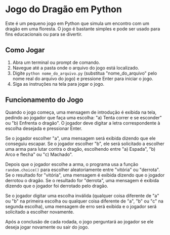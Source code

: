 # Jogo do Dragão em Python

Este é um pequeno jogo em Python que simula um encontro com um dragão em uma floresta. O jogo é bastante simples e pode ser usado para fins educacionais ou para se divertir.

## Como Jogar

1. Abra um terminal ou prompt de comando.
2. Navegue até a pasta onde o arquivo do jogo está localizado.
3. Digite `python nome_do_arquivo.py` (substitua "nome_do_arquivo" pelo nome real do arquivo do jogo) e pressione Enter para iniciar o jogo.
4. Siga as instruções na tela para jogar o jogo.

## Funcionamento do Jogo

Quando o jogo começa, uma mensagem de introdução é exibida na tela, pedindo ao jogador que faça uma escolha: "a) Tenta correr e se esconder" ou "b) Enfrenta o dragão". O jogador deve digitar a letra correspondente à escolha desejada e pressionar Enter.

Se o jogador escolher "a", uma mensagem será exibida dizendo que ele conseguiu escapar. Se o jogador escolher "b", ele será solicitado a escolher uma arma para lutar contra o dragão, escolhendo entre "a) Espada", "b) Arco e flecha" ou "c) Machado".

Depois que o jogador escolhe a arma, o programa usa a função `random.choice()` para escolher aleatoriamente entre "vitória" ou "derrota". Se o resultado for "vitória", uma mensagem é exibida dizendo que o jogador derrotou o dragão. Se o resultado for "derrota", uma mensagem é exibida dizendo que o jogador foi derrotado pelo dragão.

Se o jogador digitar uma escolha inválida (qualquer coisa diferente de "a" ou "b" na primeira escolha ou qualquer coisa diferente de "a", "b" ou "c" na segunda escolha), uma mensagem de erro será exibida e o jogador será solicitado a escolher novamente.

Após a conclusão de cada rodada, o jogo perguntará ao jogador se ele deseja jogar novamente ou sair do jogo.

